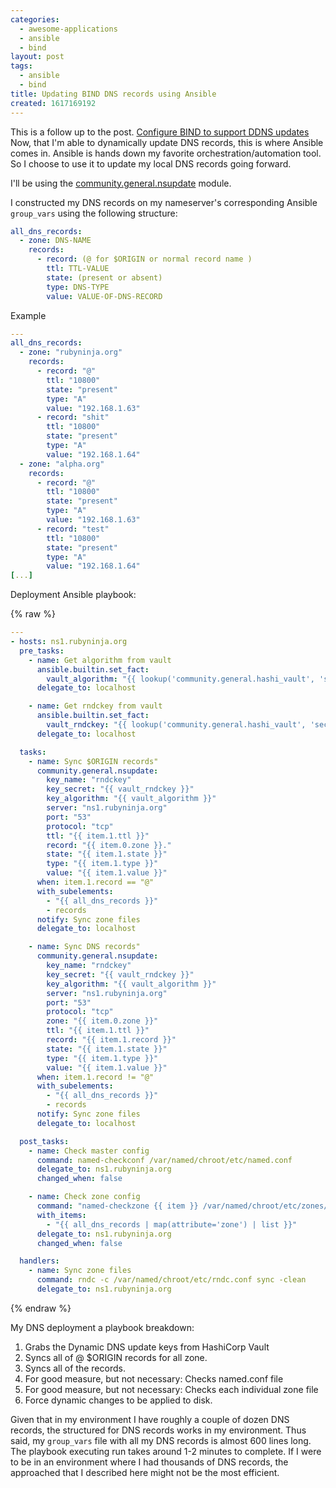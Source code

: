 ```yaml
---
categories:
  - awesome-applications
  - ansible
  - bind
layout: post
tags:
  - ansible
  - bind
title: Updating BIND DNS records using Ansible
created: 1617169192
---
```

This is a follow up to the post. <a href="https://www.rubysecurity.org/awesome-applications/bind/configure-bind-to-support-ddns-updates" target="_blank">Configure BIND to support DDNS updates
</a> Now, that I'm able to dynamically update DNS records, this is where Ansible comes in. Ansible is hands down my favorite orchestration/automation tool. So I choose to use it to update my local DNS records going forward.

I'll be using the <a href="https://docs.ansible.com/ansible/latest/collections/community/general/nsupdate_module.html" target="_blank">community.general.nsupdate</a> module.

I constructed my DNS records on my nameserver's corresponding Ansible `group_vars` using the following structure:

```yaml
all_dns_records:
  - zone: DNS-NAME
    records:
      - record: (@ for $ORIGIN or normal record name )
        ttl: TTL-VALUE
        state: (present or absent)
        type: DNS-TYPE
        value: VALUE-OF-DNS-RECORD
```

Example

```yaml
---
all_dns_records:
  - zone: "rubyninja.org"
    records:
      - record: "@"
        ttl: "10800"
        state: "present"
        type: "A"
        value: "192.168.1.63"
      - record: "shit"
        ttl: "10800"
        state: "present"
        type: "A"
        value: "192.168.1.64"
  - zone: "alpha.org"
    records:
      - record: "@"
        ttl: "10800"
        state: "present"
        type: "A"
        value: "192.168.1.63"
      - record: "test"
        ttl: "10800"
        state: "present"
        type: "A"
        value: "192.168.1.64"
[...]
```

Deployment Ansible playbook:

{% raw %}

```yaml
---
- hosts: ns1.rubyninja.org
  pre_tasks:
    - name: Get algorithm from vault
      ansible.builtin.set_fact:
        vault_algorithm: "{{ lookup('community.general.hashi_vault', 'secret/systems/bind:algorithm') }}"
      delegate_to: localhost

    - name: Get rndckey from vault
      ansible.builtin.set_fact:
        vault_rndckey: "{{ lookup('community.general.hashi_vault', 'secret/systems/bind:rndckey') }}"
      delegate_to: localhost

  tasks:
    - name: Sync $ORIGIN records"
      community.general.nsupdate:
        key_name: "rndckey"
        key_secret: "{{ vault_rndckey }}"
        key_algorithm: "{{ vault_algorithm }}"
        server: "ns1.rubyninja.org"
        port: "53"
        protocol: "tcp"
        ttl: "{{ item.1.ttl }}"
        record: "{{ item.0.zone }}."
        state: "{{ item.1.state }}"
        type: "{{ item.1.type }}"
        value: "{{ item.1.value }}"
      when: item.1.record == "@"
      with_subelements:
        - "{{ all_dns_records }}"
        - records
      notify: Sync zone files
      delegate_to: localhost

    - name: Sync DNS records"
      community.general.nsupdate:
        key_name: "rndckey"
        key_secret: "{{ vault_rndckey }}"
        key_algorithm: "{{ vault_algorithm }}"
        server: "ns1.rubyninja.org"
        port: "53"
        protocol: "tcp"
        zone: "{{ item.0.zone }}"
        ttl: "{{ item.1.ttl }}"
        record: "{{ item.1.record }}"
        state: "{{ item.1.state }}"
        type: "{{ item.1.type }}"
        value: "{{ item.1.value }}"
      when: item.1.record != "@"
      with_subelements:
        - "{{ all_dns_records }}"
        - records
      notify: Sync zone files
      delegate_to: localhost

  post_tasks:
    - name: Check master config
      command: named-checkconf /var/named/chroot/etc/named.conf
      delegate_to: ns1.rubyninja.org
      changed_when: false

    - name: Check zone config
      command: "named-checkzone {{ item }} /var/named/chroot/etc/zones/db.{{ item }}"
      with_items:
        - "{{ all_dns_records | map(attribute='zone') | list }}"
      delegate_to: ns1.rubyninja.org
      changed_when: false

  handlers:
    - name: Sync zone files
      command: rndc -c /var/named/chroot/etc/rndc.conf sync -clean
      delegate_to: ns1.rubyninja.org
```

{% endraw %}

My DNS deployment a playbook breakdown:

1. Grabs the Dynamic DNS update keys from HashiCorp Vault
2. Syncs all of @ $ORIGIN records for all zone.
3. Syncs all of the records.
4. For good measure, but not necessary: Checks named.conf file
5. For good measure, but not necessary: Checks each individual zone file
6. Force dynamic changes to be applied to disk.

Given that in my environment I have roughly a couple of dozen DNS records, the structured for DNS records works in my environment. Thus said, my `group_vars` file with all my DNS records is almost 600 lines long. The playbook executing run takes around 1-2 minutes to complete. If I were to be in an environment where I had thousands of DNS records, the approached that I described here might not be the most efficient.
